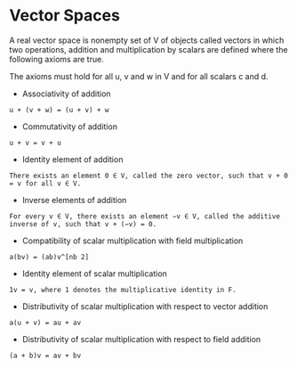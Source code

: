# Vector Spaces

A real vector space is nonempty set of V of objects called vectors in which two operations, addition and multiplication by scalars are defined where the following axioms are true.

The axioms must hold for all u, v and w in V and for all scalars c and d.

  - Associativity of addition 	
  
  ```u + (v + w) = (u + v) + w```
  
  - Commutativity of addition 	
  
  ```u + v = v + u```
  
  - Identity element of addition 	
  
  ```There exists an element 0 ∈ V, called the zero vector, such that v + 0 = v for all v ∈ V.```
  
  - Inverse elements of addition 	
  
  ```For every v ∈ V, there exists an element −v ∈ V, called the additive inverse of v, such that v + (−v) = 0.```
  
  - Compatibility of scalar multiplication with field multiplication 	
  
  ```a(bv) = (ab)v^[nb 2]```
  
  - Identity element of scalar multiplication 	
  
  ```1v = v, where 1 denotes the multiplicative identity in F.```
  
  - Distributivity of scalar multiplication with respect to vector addition   	
  
  ```a(u + v) = au + av```
  
  - Distributivity of scalar multiplication with respect to field addition 
  
  ```(a + b)v = av + bv```
  
  
